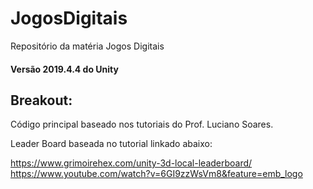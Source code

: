 # JogosDigitais
Repositório da matéria Jogos Digitais

#### Versão 2019.4.4 do Unity

## Breakout:

Código principal baseado nos tutoriais do Prof. Luciano Soares.

Leader Board baseada no tutorial linkado abaixo:

https://www.grimoirehex.com/unity-3d-local-leaderboard/
https://www.youtube.com/watch?v=6GI9zzWsVm8&feature=emb_logo
